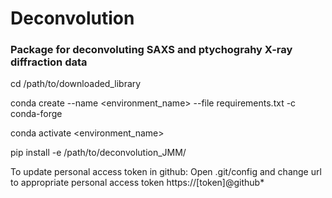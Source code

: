 # Deconvolution
### Package for deconvoluting SAXS and ptychograhy X-ray diffraction data



cd /path/to/downloaded_library

conda create --name <environment_name> --file requirements.txt -c conda-forge

conda activate <environment_name>

<!--- pip install -r /path/to/requirements.txt --->

pip install -e /path/to/deconvolution_JMM/


To update personal access token in github:
Open .git/config and change url to appropriate personal access token
https://[token]@github*
